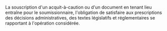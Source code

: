 La souscription d'un acquit-à-caution ou d'un document
en tenant lieu entraîne pour le soumissionnaire, l'obligation de
satisfaire aux prescriptions des décisions administratives, des textes
législatifs et réglementaires se rapportant à l'opération considérée.